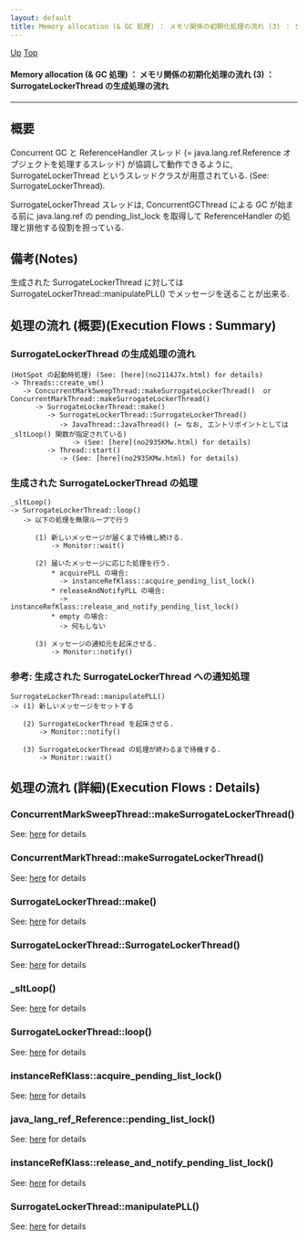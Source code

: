 ```yaml
---
layout: default
title: Memory allocation (& GC 処理) ： メモリ関係の初期化処理の流れ (3) ： SurrogateLockerThread の生成処理の流れ  
---
```

[Up](no2114hIm.html) [Top](../index.html)

#### Memory allocation (& GC 処理) ： メモリ関係の初期化処理の流れ (3) ： SurrogateLockerThread の生成処理の流れ  

--- 
## 概要
Concurrent GC と ReferenceHandler スレッド
(= java.lang.ref.Reference オブジェクトを処理するスレッド) が協調して動作できるように,
SurrogateLockerThread というスレッドクラスが用意されている. (See: SurrogateLockerThread).

SurrogateLockerThread スレッドは, ConcurrentGCThread による GC が始まる前に
java.lang.ref の pending_list_lock を取得して ReferenceHandler の処理と排他する役割を担っている.

## 備考(Notes)
生成された SurrogateLockerThread に対しては SurrogateLockerThread::manipulatePLL() でメッセージを送ることが出来る.

## 処理の流れ (概要)(Execution Flows : Summary)
### SurrogateLockerThread の生成処理の流れ

```
(HotSpot の起動時処理) (See: [here](no2114J7x.html) for details)
-> Threads::create_vm()
   -> ConcurrentMarkSweepThread::makeSurrogateLockerThread()  or  ConcurrentMarkThread::makeSurrogateLockerThread()
      -> SurrogateLockerThread::make()
         -> SurrogateLockerThread::SurrogateLockerThread()
            -> JavaThread::JavaThread() (← なお, エントリポイントとしては _sltLoop() 関数が指定されている)
               -> (See: [here](no2935KMw.html) for details)
         -> Thread::start()
            -> (See: [here](no2935KMw.html) for details)
```

### 生成された SurrogateLockerThread の処理
```
_sltLoop()
-> SurrogateLockerThread::loop()
   -> 以下の処理を無限ループで行う

      (1) 新しいメッセージが届くまで待機し続ける.
          -> Monitor::wait()

      (2) 届いたメッセージに応じた処理を行う.
          * acquirePLL の場合:
            -> instanceRefKlass::acquire_pending_list_lock()
          * releaseAndNotifyPLL の場合:
            -> instanceRefKlass::release_and_notify_pending_list_lock()
          * empty の場合:
            -> 何もしない

      (3) メッセージの通知元を起床させる.
          -> Monitor::notify()
```

### 参考: 生成された SurrogateLockerThread への通知処理
```
SurrogateLockerThread::manipulatePLL()
-> (1) 新しいメッセージをセットする
   
   (2) SurrogateLockerThread を起床させる.
       -> Monitor::notify()
   
   (3) SurrogateLockerThread の処理が終わるまで待機する.
       -> Monitor::wait()
```

## 処理の流れ (詳細)(Execution Flows : Details)
### ConcurrentMarkSweepThread::makeSurrogateLockerThread()
See: [here](no7882nku.html) for details
### ConcurrentMarkThread::makeSurrogateLockerThread()
See: [here](no78820u0.html) for details
### SurrogateLockerThread::make()
See: [here](no7882m4D.html) for details
### SurrogateLockerThread::SurrogateLockerThread()
See: [here](no7882zCK.html) for details

### _sltLoop()
See: [here](no7882ANQ.html) for details
### SurrogateLockerThread::loop()
See: [here](no7882NXW.html) for details
### instanceRefKlass::acquire_pending_list_lock()
See: [here](no7882ahc.html) for details
### java_lang_ref_Reference::pending_list_lock()
See: [here](no788201o.html) for details
### instanceRefKlass::release_and_notify_pending_list_lock()
See: [here](no7882nri.html) for details

### SurrogateLockerThread::manipulatePLL()
See: [here](no7882BAv.html) for details






